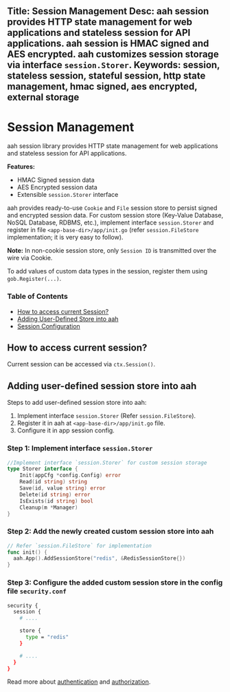 Title: Session Management
Desc: aah session provides HTTP state management for web applications and stateless session for API applications. aah session is HMAC signed and AES encrypted. aah customizes session storage via interface `session.Storer`.
Keywords: session, stateless session, stateful session, http state management, hmac signed, aes encrypted, external storage
---
# Session Management

aah session library provides HTTP state management for web applications and stateless session for API applications.

**Features:**

  * HMAC Signed session data
  * AES Encrypted session data
  * Extensible `session.Storer` interface

aah provides ready-to-use `Cookie` and `File` session store to persist signed and encrypted session data. For custom session store (Key-Value Database, NoSQL Database, RDBMS, etc.), implement interface `session.Storer` and register in file `<app-base-dir>/app/init.go` (refer `session.FileStore` implementation; it is very easy to follow).

<div class="alert alert-info-green">
<p><strong>Note:</strong> In non-cookie session store, only <code>Session ID</code> is transmitted over the wire via Cookie.</p>
</div>

To add values of custom data types in the session, register them using `gob.Register(...)`.

### Table of Contents

  * [How to access current Session?](#how-to-access-current-session)
  * [Adding User-Defined Store into aah](#adding-user-defined-session-store-into-aah)
  * [Session Configuration](security-config.html#section-session)

## How to access current session?

Current session can be accessed via `ctx.Session()`.

## Adding user-defined session store into aah

Steps to add user-defined session store into aah:

  1. Implement interface `session.Storer` (Refer `session.FileStore`).
  2. Register it in aah at `<app-base-dir>/app/init.go` file.
  3. Configure it in app session config.

### Step 1: Implement interface `session.Storer`

```go
//Implement interface `session.Storer` for custom session storage
type Storer interface {
	Init(appCfg *config.Config) error
	Read(id string) string
	Save(id, value string) error
	Delete(id string) error
	IsExists(id string) bool
	Cleanup(m *Manager)
}
```


### Step 2: Add the newly created custom session store into aah

```go
// Refer `session.FileStore` for implementation
func init() {
  aah.App().AddSessionStore("redis", &RedisSessionStore{})
}
```

### Step 3: Configure the added custom session store in the config file `security.conf`

```bash
security {
  session {
    # ....

    store {
      type = "redis"
    }

    # ....
  }
}
```

Read more about [authentication](authentication.html) and [authorization](authorization.html). 
